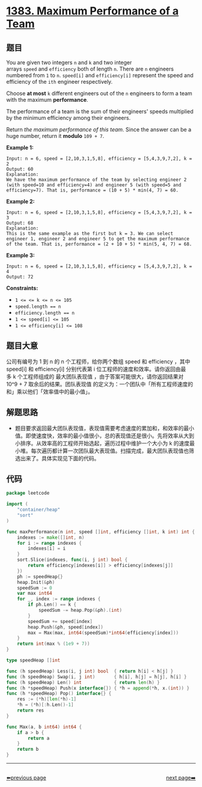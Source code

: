 # [1383. Maximum Performance of a Team](https://leetcode.com/problems/maximum-performance-of-a-team/)

## 题目

You are given two integers `n` and `k` and two integer arrays `speed` and `efficiency` both of length `n`. There are `n` engineers numbered from `1` to `n`. `speed[i]` and `efficiency[i]` represent the speed and efficiency of the `ith` engineer respectively.

Choose **at most** `k` different engineers out of the `n` engineers to form a team with the maximum **performance**.

The performance of a team is the sum of their engineers' speeds multiplied by the minimum efficiency among their engineers.

Return *the maximum performance of this team*. Since the answer can be a huge number, return it **modulo** `109 + 7`.

**Example 1:**

```
Input: n = 6, speed = [2,10,3,1,5,8], efficiency = [5,4,3,9,7,2], k = 2
Output: 60
Explanation:
We have the maximum performance of the team by selecting engineer 2 (with speed=10 and efficiency=4) and engineer 5 (with speed=5 and efficiency=7). That is, performance = (10 + 5) * min(4, 7) = 60.
```

**Example 2:**

```
Input: n = 6, speed = [2,10,3,1,5,8], efficiency = [5,4,3,9,7,2], k = 3
Output: 68
Explanation:
This is the same example as the first but k = 3. We can select engineer 1, engineer 2 and engineer 5 to get the maximum performance of the team. That is, performance = (2 + 10 + 5) * min(5, 4, 7) = 68.
```

**Example 3:**

```
Input: n = 6, speed = [2,10,3,1,5,8], efficiency = [5,4,3,9,7,2], k = 4
Output: 72
```

**Constraints:**

- `1 <= <= k <= n <= 105`
- `speed.length == n`
- `efficiency.length == n`
- `1 <= speed[i] <= 105`
- `1 <= efficiency[i] <= 108`

## 题目大意

公司有编号为 1 到 n 的 n 个工程师，给你两个数组 speed 和 efficiency ，其中 speed[i] 和 efficiency[i] 分别代表第 i 位工程师的速度和效率。请你返回由最多 k 个工程师组成的 最大团队表现值 ，由于答案可能很大，请你返回结果对 10^9 + 7 取余后的结果。团队表现值 的定义为：一个团队中「所有工程师速度的和」乘以他们「效率值中的最小值」。

## 解题思路

- 题目要求返回最大团队表现值，表现值需要考虑速度的累加和，和效率的最小值。即使速度快，效率的最小值很小，总的表现值还是很小。先将效率从大到小排序。从效率高的工程师开始选起，遍历过程中维护一个大小为 k 的速度最小堆。每次遍历都计算一次团队最大表现值。扫描完成，最大团队表现值也筛选出来了。具体实现见下面的代码。

## 代码

```go
package leetcode

import (
	"container/heap"
	"sort"
)

func maxPerformance(n int, speed []int, efficiency []int, k int) int {
	indexes := make([]int, n)
	for i := range indexes {
		indexes[i] = i
	}
	sort.Slice(indexes, func(i, j int) bool {
		return efficiency[indexes[i]] > efficiency[indexes[j]]
	})
	ph := speedHeap{}
	heap.Init(&ph)
	speedSum := 0
	var max int64
	for _, index := range indexes {
		if ph.Len() == k {
			speedSum -= heap.Pop(&ph).(int)
		}
		speedSum += speed[index]
		heap.Push(&ph, speed[index])
		max = Max(max, int64(speedSum)*int64(efficiency[index]))
	}
	return int(max % (1e9 + 7))
}

type speedHeap []int

func (h speedHeap) Less(i, j int) bool  { return h[i] < h[j] }
func (h speedHeap) Swap(i, j int)       { h[i], h[j] = h[j], h[i] }
func (h speedHeap) Len() int            { return len(h) }
func (h *speedHeap) Push(x interface{}) { *h = append(*h, x.(int)) }
func (h *speedHeap) Pop() interface{} {
	res := (*h)[len(*h)-1]
	*h = (*h)[:h.Len()-1]
	return res
}

func Max(a, b int64) int64 {
	if a > b {
		return a
	}
	return b
}
```



----------------------------------------------
<div style="display: flex;justify-content: space-between;align-items: center;">
<p><a href="https://books.halfrost.com/leetcode/ChapterFour/1300~1399/1380.Lucky-Numbers-in-a-Matrix/">⬅️previous page</a></p>
<p><a href="https://books.halfrost.com/leetcode/ChapterFour/1300~1399/1385.Find-the-Distance-Value-Between-Two-Arrays/">next page➡️</a></p>
</div>

